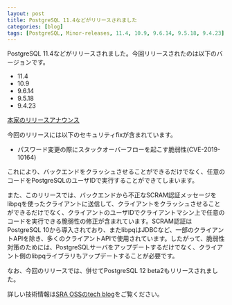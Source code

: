 ```yaml
---
layout: post
title: PostgreSQL 11.4などがリリースされました
categories: [blog]
tags: [PostgreSQL, Minor-releases, 11.4, 10.9, 9.6.14, 9.5.18, 9.4.23]
---
```


PostgreSQL 11.4などがリリースされました。今回リリースされたのは以下のバージョンです。

- 11.4
- 10.9
- 9.6.14
- 9.5.18
- 9.4.23

[本家のリリースアナウンス](https://www.postgresql.org/about/news/1949/)

今回のリリースには以下のセキュリティfixが含まれています。

- パスワード変更の際にスタックオーバーフローを起こす脆弱性(CVE-2019-10164)

これにより、バックエンドをクラッシュさせることができるだけでなく、任意のコードをPostgreSQLのユーザIDで実行することができてしまいます。

また、このリリースでは、バックエンドから不正なSCRAM認証メッセージをlibpqを使ったクライアントに送信して、クライアントをクラッシュさせることができるだけでなく、クライアントのユーザIDでクライアントマシン上で任意のコードを実行できる脆弱性の修正が含まれています。SCRAM認証はPostgreSQL 10から導入されており、またlibpqはJDBCなど、一部のクライアントAPIを除き、多くのクライアントAPIで使用されています。したがって、脆弱性対策のためには、PostgreSQLサーバをアップデートするだけでなく、クライアント側のlibpqライブラリもアップデートすることが必要です。

なお、今回のリリースでは、併せてPostgreSQL 12 beta2もリリースされました。

詳しい技術情報は[SRA OSSのtech blog](https://www.sraoss.co.jp/tech-blog/)をご覧ください。
